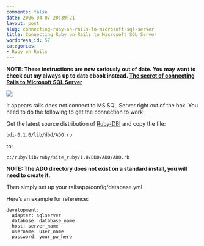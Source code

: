```yaml
---
comments: false
date: 2006-04-07 20:39:21
layout: post
slug: connecting-ruby-on-rails-to-microsoft-sql-server
title: Connecting Ruby on Rails to Microsoft SQL Server
wordpress_id: 57
categories:
- Ruby on Rails
---
```


**NOTE: These instructions are now seriously out of date. You may want to check out my always up to date ebook instead. [The secret of connecting Rails to Microsoft SQL Server](http://rails2ms-sql.heroku.com/)**

[![](http://justinram.files.wordpress.com/2010/12/banner.png)](http://rails2ms-sql.heroku.com/)

It appears rails does not connect to MS SQL Server right out of the box.  You need to do the following to get the connection to work:

Get the latest source distribution of [Ruby-DBI](http://rubyforge.org/projects/ruby-dbi/) and copy the file:

    
    bdi-0.1.0/lib/dbd/ADO.rb


to:

    
    c:/ruby/lib/ruby/site_ruby/1.8/DBD/ADO/ADO.rb


**NOTE: The ADO directory does not exist on a standard install, you will need to create it.**

Then simply set up your railsapp/config/database.yml

Here’s an example for reference:

    
    
    development:
      adapter: sqlserver
      database: database_name
      host: server_name
      username: user_name
      password: your_pw_here
    
